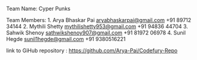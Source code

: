 Team Name: Cyper Punks

Team Members:
    1. Arya Bhaskar Pai
       aryabhaskarpai@gmail.com
       +91 89712 34144
    2. Mythili Shetty
       mythilishetty953@gmail.com
       +91 94836 44704
    3. Sahwik Shenoy
       sathwikshenoy907@gmail.com
       +91 81972 06978
    4. Sunil Hegde
       sunil1hegde@gmail.com
       +91 9380516221

link to GiHub repository : https://github.com/Arya-Pai/Codefury-Repo

